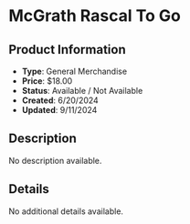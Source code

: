 # McGrath Rascal To Go

## Product Information
- **Type**: General Merchandise
- **Price**: $18.00
- **Status**: Available / Not Available
- **Created**: 6/20/2024
- **Updated**: 9/11/2024

## Description
No description available.



## Details
No additional details available.
